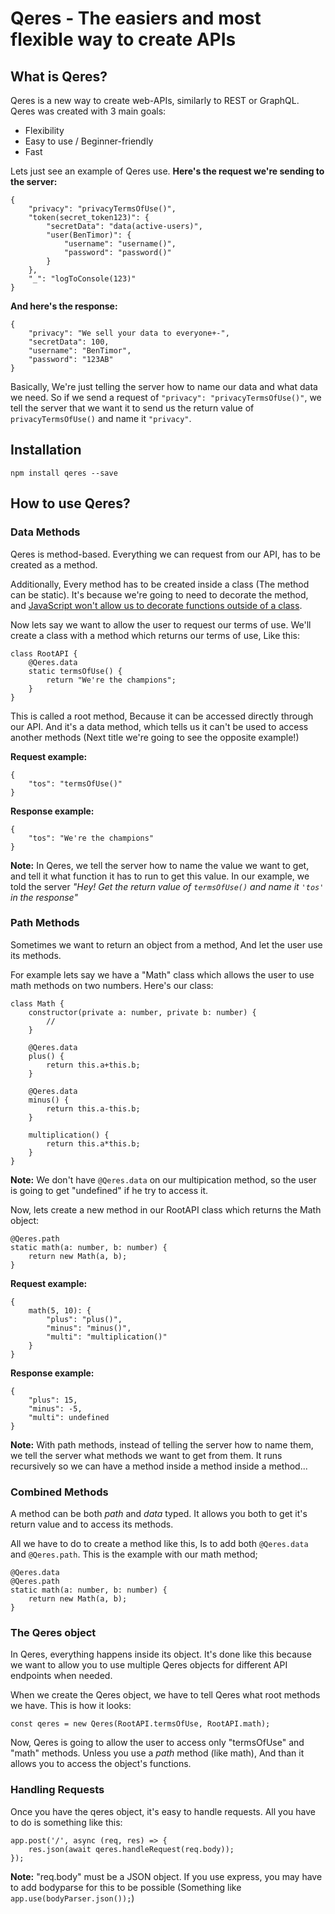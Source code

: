 # Qeres - The easiers and most flexible way to create APIs

## What is Qeres?

Qeres is a new way to create web-APIs, similarly to REST or GraphQL. Qeres was created with 3 main goals:

 - Flexibility
 - Easy to use / Beginner-friendly
 - Fast

Lets just see an example of Qeres use. **Here's the request we're sending to the server:**

    {
        "privacy": "privacyTermsOfUse()",
        "token(secret_token123)": {
            "secretData": "data(active-users)",
            "user(BenTimor)": {
                "username": "username()",
                "password": "password()"
            }
        },
        "_": "logToConsole(123)"
    }

**And here's the response:**

    {
        "privacy": "We sell your data to everyone+-",
        "secretData": 100,
        "username": "BenTimor",
        "password": "123AB"
    }

Basically, We're just telling the server how to name our data and what data we need. So if we send a request of `"privacy": "privacyTermsOfUse()"`, we tell the server that we want it to send us the return value of `privacyTermsOfUse()` and name it `"privacy"`.

## Installation
	npm install qeres --save

## How to use Qeres?

### Data Methods

Qeres is method-based. Everything we can request from our API, has to be created as a method.

Additionally, Every method has to be created inside a class (The method can be static). It's because we're going to need to decorate the method, and [JavaScript won't allow us to decorate functions outside of a class](https://github.com/Microsoft/TypeScript/issues/3661). 

Now lets say we want to allow the user to request our terms of use. We'll create a class with a method which returns our terms of use, Like this:

    class RootAPI {
	    @Qeres.data
	    static termsOfUse() {
		    return "We're the champions";
	    }
    } 

This is called a root method, Because it can be accessed directly through our API. And it's a data method, which tells us it can't be used to access another methods (Next title we're going to see the opposite example!) 

**Request example:**

	{
		"tos": "termsOfUse()"
	}

**Response example:**

	{
		"tos": "We're the champions"
	}

**Note:** In Qeres, we tell the server how to name the value we want to get, and tell it what function it has to run to get this value. In our example, we told the server *"Hey! Get the return value of `termsOfUse()` and name it `'tos'` in the response"*

### Path Methods

Sometimes we want to return an object from a method, And let the user use its methods. 

For example lets say we have a "Math" class which allows the user to use math methods on two numbers. Here's our class:

	class Math {
		constructor(private a: number, private b: number) {
			//
		}

		@Qeres.data
		plus() {
			return this.a+this.b;
		}

		@Qeres.data
		minus() {
			return this.a-this.b;
		}

		multiplication() {
			return this.a*this.b;
		}
	}

**Note:** We don't have `@Qeres.data` on our multipication method, so the user is going to get "undefined" if he try to access it.

Now, lets create a new method in our RootAPI class which returns the Math object:

	@Qeres.path
	static math(a: number, b: number) {
		return new Math(a, b);
	}

**Request example:**

	{
		math(5, 10): {
			"plus": "plus()",
			"minus": "minus()",
			"multi": "multiplication()"
		}
	}

**Response example:**

	{
		"plus": 15,
		"minus": -5,
		"multi": undefined
	}

**Note:** With path methods, instead of telling the server how to name them, we tell the server what methods we want to get from them. It runs recursively so we can have a method inside a method inside a method...

### Combined Methods

A method can be both *path* and *data* typed. It allows you both to get it's return value and to access its methods.

All we have to do to create a method like this, Is to add both `@Qeres.data` and `@Qeres.path`. This is the example with our math method;

	@Qeres.data
	@Qeres.path
	static math(a: number, b: number) {
		return new Math(a, b);
	}

### The Qeres object

In Qeres, everything happens inside its object. It's done like this because we want to allow you to use multiple Qeres objects for different API endpoints when needed.

When we create the Qeres object, we have to tell Qeres what root methods we have. This is how it looks:

	const qeres = new Qeres(RootAPI.termsOfUse, RootAPI.math);

Now, Qeres is going to allow the user to access only "termsOfUse" and "math" methods. Unless you use a *path* method (like math), And than it allows you to access the object's functions.

### Handling Requests

Once you have the qeres object, it's easy to handle requests. All you have to do is something like this:

	app.post('/', async (req, res) => {
		res.json(await qeres.handleRequest(req.body));
	});

**Note:** "req.body" must be a JSON object. If you use express, you may have to add bodyparse for this to be possible (Something like `app.use(bodyParser.json());`)